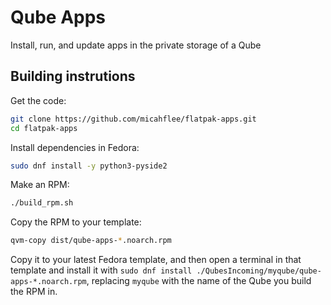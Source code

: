 # Qube Apps

Install, run, and update apps in the private storage of a Qube

## Building instrutions

Get the code:

```sh
git clone https://github.com/micahflee/flatpak-apps.git
cd flatpak-apps
```

Install dependencies in Fedora:

```sh
sudo dnf install -y python3-pyside2
```

Make an RPM:

```sh
./build_rpm.sh
```

Copy the RPM to your template:

```sh
qvm-copy dist/qube-apps-*.noarch.rpm
```

Copy it to your latest Fedora template, and then open a terminal in that template and install it with `sudo dnf install ./QubesIncoming/myqube/qube-apps-*.noarch.rpm`, replacing `myqube` with the name of the Qube you build the RPM in.
